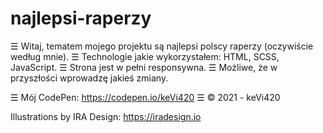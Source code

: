 # najlepsi-raperzy
☰ Witaj, tematem mojego projektu są najlepsi polscy raperzy (oczywiście według mnie). 
☰ Technologie jakie wykorzystałem: HTML, SCSS, JavaScript. 
☰ Strona jest w pełni responsywna. 
☰ Możliwe, że w przyszłości wprowadzę jakieś zmiany.

☰ Mój CodePen: https://codepen.io/keVi420
☰ © 2021 - keVi420

Illustrations by IRA Design: https://iradesign.io
